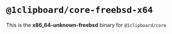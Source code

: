 # `@1clipboard/core-freebsd-x64`

This is the **x86_64-unknown-freebsd** binary for `@1clipboard/core`
